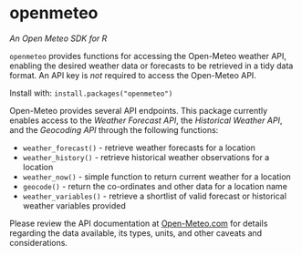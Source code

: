 # openmeteo
_An Open Meteo SDK for R_

`openmeteo` provides functions for accessing the Open-Meteo
weather API, enabling the desired weather data or forecasts to be retrieved
in a tidy data format. An API key is _not_ required to access the
Open-Meteo API.

Install with: `install.packages("openmeteo")`

Open-Meteo provides several API endpoints. This package
currently enables access to the _Weather Forecast API_, the _Historical
Weather API_, and the _Geocoding API_ through the following functions:
   - `weather_forecast()` - retrieve weather forecasts for a location
   - `weather_history()` - retrieve historical weather observations for a
   location
   - `weather_now()` - simple function to return current weather for a
   location
   - `geocode()` - return the co-ordinates and other data for a location name
   - `weather_variables()` - retrieve a shortlist of valid forecast or
   historical weather variables provided

Please review the API documentation at [Open-Meteo.com](https://open-meteo.com/) for
details regarding the data available, its types, units, and other caveats
and considerations.




